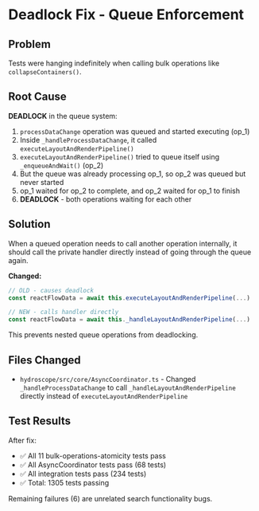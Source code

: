 # Deadlock Fix - Queue Enforcement

## Problem

Tests were hanging indefinitely when calling bulk operations like `collapseContainers()`.

## Root Cause

**DEADLOCK** in the queue system:

1. `processDataChange` operation was queued and started executing (op_1)
2. Inside `_handleProcessDataChange`, it called `executeLayoutAndRenderPipeline()`
3. `executeLayoutAndRenderPipeline()` tried to queue itself using `_enqueueAndWait()` (op_2)
4. But the queue was already processing op_1, so op_2 was queued but never started
5. op_1 waited for op_2 to complete, and op_2 waited for op_1 to finish
6. **DEADLOCK** - both operations waiting for each other

## Solution

When a queued operation needs to call another operation internally, it should call the private handler directly instead of going through the queue again.

**Changed:**
```typescript
// OLD - causes deadlock
const reactFlowData = await this.executeLayoutAndRenderPipeline(...)

// NEW - calls handler directly
const reactFlowData = await this._handleLayoutAndRenderPipeline(...)
```

This prevents nested queue operations from deadlocking.

## Files Changed

- `hydroscope/src/core/AsyncCoordinator.ts` - Changed `_handleProcessDataChange` to call `_handleLayoutAndRenderPipeline` directly instead of `executeLayoutAndRenderPipeline`

## Test Results

After fix:
- ✅ All 11 bulk-operations-atomicity tests pass
- ✅ All AsyncCoordinator tests pass (68 tests)
- ✅ All integration tests pass (234 tests)
- ✅ Total: 1305 tests passing

Remaining failures (6) are unrelated search functionality bugs.
